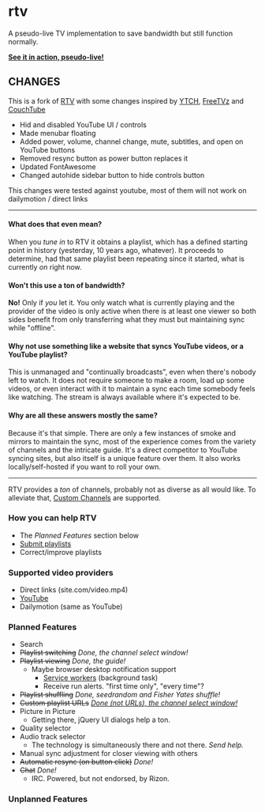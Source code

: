 # rtv
A pseudo-live TV implementation to save bandwidth but still function normally.

**[See it in action, pseudo-live!](https://zapperdj.github.io/rtv/)**

## CHANGES

This is a fork of [RTV](https://github.com/myrtv/myrtv.github.io) with some changes inspired by [YTCH](https://ytch.tv), [FreeTVz](https://freetvz.com) and [CouchTube](https://github.com/ozencb/couchtube) 

- Hid and disabled YouTube UI / controls
- Made menubar floating
- Added power, volume, channel change, mute, subtitles, and open on YouTube buttons
- Removed resync button as power button replaces it
- Updated FontAwesome
- Changed autohide sidebar button to hide controls button

This changes were tested against youtube, most of them will not work on dailymotion / direct links 

----

#### What does that even mean?
When you *tune in* to RTV it obtains a playlist, which has a defined starting point in history (yesterday, 10 years ago, whatever). It proceeds to determine, had that same playlist been repeating since it started, what is currently *on* right now.

#### Won't this use a ton of bandwidth?
**No!** Only if *you* let it. You only watch what is currently playing and the provider of the video is only active when there is at least one viewer so both sides benefit from only transferring what they must but maintaining sync while "offline".

#### Why not use something like a website that syncs YouTube videos, or a YouTube playlist?    
This is unmanaged and "continually broadcasts", even when there's nobody left to watch. It does not require someone to make a room, load up some videos, or even interact with it to maintain a sync each time somebody feels like watching. The stream is always available where it's expected to be.

#### Why are all these answers mostly the same?
Because it's that simple. There are only a few instances of smoke and mirrors to maintain the sync, most of the experience comes from the variety of channels and the intricate guide. It's a direct competitor to YouTube syncing sites, but also itself is a unique feature over them. It also works locally/self-hosted if you want to roll your own.

----

RTV provides a *ton* of channels, probably not as diverse as all would like. To alleviate that, [Custom Channels](https://github.com/myrtv/myrtv.github.io/wiki/Custom-Channels) are supported.

### How you can help RTV

 - The *Planned Features* section below
 - [Submit playlists](https://github.com/myrtv/myrtv.github.io/wiki/Playlist-Format)
 - Correct/improve playlists 

### Supported video providers
 - Direct links (site.com/video.mp4)
 - [YouTube](https://github.com/myrtv/myrtv.github.io/wiki/YouTube-Playlists)
 - Dailymotion (same as YouTube)

### Planned Features
 - Search
 - ~~Playlist switching~~ *Done, the channel select window!*
 - ~~Playlist viewing~~ *Done, the guide!* 
   - Maybe browser desktop notification support
     - [Service workers](https://github.com/w3c/ServiceWorker/blob/master/explainer.md) (background task)
     - Receive run alerts. "first time only", "every time"?
 - ~~Playlist shuffling~~ *Done, seedrandom and Fisher Yates shuffle!*
 - ~~Custom playlist URLs~~ *[Done (not URLs), the channel select window!](https://github.com/myrtv/myrtv.github.io/wiki/Custom-Channels)*
 - Picture in Picture
   - Getting there, jQuery UI dialogs help a ton.
 - Quality selector
 - Audio track selector
   - The technology is simultaneously there and not there. *Send help.*
 - Manual sync adjustment for closer viewing with others
 - ~~Automatic resync (on button click)~~ *Done!*
 - ~~Chat~~ *Done!*
   - IRC. Powered, but not endorsed, by Rizon.
 
### Unplanned Features
